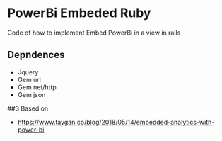 # PowerBi Embeded Ruby

Code of how to implement Embed PowerBi in a view in rails

## Depndences

- Jquery
- Gem uri
- Gem net/http
- Gem json


##3 Based on
- https://www.taygan.co/blog/2018/05/14/embedded-analytics-with-power-bi
